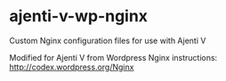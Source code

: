 ajenti-v-wp-nginx
=================

Custom Nginx configuration files for use with Ajenti V

Modified for Ajenti V from Wordpress Nginx instructions:
http://codex.wordpress.org/Nginx

